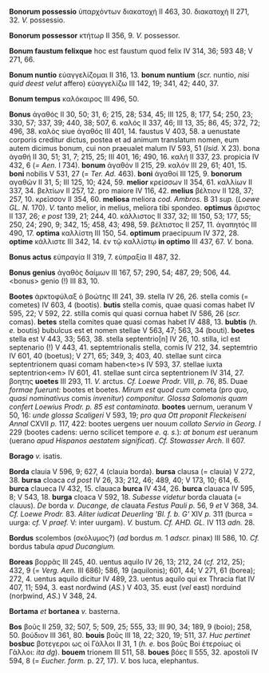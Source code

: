 **Bonorum possessio** ὑπαρχόντων διακατοχή II 463, 30. διακατοχή II 271,
32. *V.* possessio.

**Bonorum possessor** κτήτωρ II 356, 9. *V.* possessor.

**Bonum faustum felixque** hoc est faustum quod felix IV 314, 36; 593
48; V 271, 66.

**Bonum nuntio** εὐαγγελίζομαι II 316, 13. **bonum nuntium** (*scr.*
nuntio, *nisi quid deest velut* affero) εὐαγγελίζω III 142, 19; 341,
42; 440, 37.

**Bonum tempus** καλόκαιρος III 496, 50.

**Bonus** ἀγαθός II 30, 50; 31, 6; 215, 28; 534, 45; III 125, 8; 177,
54; 250, 23; 330, 57; 337, 39; 440, 38; 507, 6. καλός II 337, 46; III
13, 35; 86, 45; 372, 72; 496, 38. καλὸς siue ἀγαθός III 401, 14. faustus
V 403, 58. a uenustate corporis creditur dictus, postea et ad animum
translatum nomen, eum autem dicimus bonum, cui non praeualet malum IV
593, 51 (*Isid.* X 23). bona ἀγαθή II 30, 51; 31, 7; 215, 25; III 401,
16; 490, 16. καλή II 337, 23. propicia IV 432, 6 (*= Aen.* I 734).
**bonum** ἀγαθόν II 215, 29. καλόν III 29, 61; 401, 15. **boni** nobilis
V 531, 27 (= *Ter. Ad.* 463). **boni** ἀγαθοί III 125, 9. **bonorum**
αγαθῶν II 31, 5; III 125, 10; 424, 59. **melior** κρείσσων II 354, 61.
καλλίων II 337, 34. βελτίων II 257, 12. pro maiore IV 116, 42.
**melius** βέλτιον II 128, 37; 257, 10. κρεῖσσον II 354, 60. **meliosa**
meliora *cod. Ambros.* B 31 *sup.* (*Loewe GL. N.* 170). *V.* tanto
melior, in melius, meliora tibi spondeo. **optimus** ἄριστος II 137, 26;
*e post* 139, 21; 244, 40. κάλλιστος II 337, 32; III 150, 53; 177, 55;
250, 24; 290, 9; 342, 15; 458, 43; 498, 59. βέλτιστος II 257, 11.
ἀγαπητός III 490, 17. **optima** καλλίστη III 150, 54. **optimum**
praecipuum IV 372, 28. **optime** κάλλιστε III 342, 14. ἐν τῷ καλλίστῳ
**in optimo** III 437, 67. *V.* bona.

**Bonus actus** εὐπραγία II 319, 7. εὐπραξία II 487, 32.

**Bonus genius** ἀγαθὸς δαίμων III 167, 57; 290, 54; 487, 29; 506, 44.
\<bonus\> genio (!) III 83, 10.

**Bootes** ἀρκτοφύλαξ ὁ βοώτης III 241, 39. stella IV 26, 26. stella
comis (= cometes) IV 603, 4 (bootis). **butis** stella comis, quae quasi
comas habet IV 595, 22; V 592, 22. stilla comis qui quasi cornua habet
IV 586, 26 (*scr.* comas). **betes** stella comites quae quasi comas
habet IV 488, 13. **bubtis** (*h. e.* boutis) bubulcus est et nomen
stellae V 563, 47; 563, 34 (bouti). **boetes** stella est V 443, 33;
563, 38. stella septentrio[n] IV 26, 10. stilla, icl est septenario
(!) V 443, 41. septemtrionalis stella, comis IV 212, 34. septemtrio IV
601, 40 (boetus); V 271, 65; 349, 3; 403, 40. stellae sunt circa
septentrionem quasi comam haben\<te\>s IV 593, 37. stellae iuxta
septentrion\<em\> IV 601, 41. stellae sunt circa septentrionem IV 314,
27. βοητης **uoetes** III 293, 11. *V.* arctus. *Cf. Loewe Prodr.* VIII,
*p.* 76, 85. Duae *formae fuerunt:* bootes et boetes. *Mirum est quod
cum* cometa (pro *quo, quasi nominativus* comis *invenitur*)
*componitur. Glossa Salomonis quam confert Loewius Prodr. p. 85 est
contaminata.* **bootes** uernum, ueranum V 50, 16: *unde glossa
Scaligeri* V 593, 19; *pro qua Ott proponit Fleckeiseni Annal* CXVII
*p.* 117, 422: bootes uergens uer nouum *collato Servio in Georg. I* 229
(bootes cadens: uerno scilicet tempore *e. q. s.*): *at bonum est*
ueranum (uerano *apud Hispanos aestatem significat*). *Cf. Stowasser
Arch.* II 607.

**Borago** *v.* isatis.

**Borda** clauia V 596, 9; 627, 4 (clauia borda). **bursa** clausa (=
clauia) V 272, 38. **bursa** cloaca *cd post* IV 26, 33; 212, 46; 489,
40; V 173, 10; 614, 6. **burca** claueca IV 432, 15. clauaca **burca**
IV 434, 26. **burca** clauaca IV 595, 8; V 543, 18. **burga** cloaca V
592, 18. *Subesse videtur* borda clauata (= clauus). *De* borda *v.*
*Ducange, de* clauata *Festus Pauli p.* 56, 9 *et* V 368, 34. *Cf. Loewe
Prodr.* 83. *Aliter iudicat Deuerling 'Bl. f. b. G'* XIV *p.* 311 (burca
= uurga: *cf.* V *praef.* V: inter uurgam). *V.* bustum. *Cf. AHD. GL.*
IV 113 *adn.* 28.

**Bordus** scolembos (σκόλυμος?) (*ad* bordus *m.* 1 *adscr.* pinax) III
586, 10. *Cf.* bordus tabula *apud Ducangium.*

**Boreas** βορρᾶς III 245, 40. uentus aquilo IV 26, 13; 212, 24 (*cf.*
212, 25); 432, 9 (= *Verg. Aen.* III 686); 586, 19 (aquilonis); 601,
44; V 271, 61 (borea); 272, 4. uentus aquilo dicitur IV 489, 23. uentus
aquilo qui ex Thracia flat IV 407, 11; 594, 3. east norđwind (*AS.*) V
403, 35. eust (*vel* east) norduind (norþwind, *AS.*) V 348, 24.

**Bortama** *et* **bortanea** *v.* basterna.

**Bos** βοῦς II 259, 32; 507, 5; 509, 25; 555, 33; III 90, 34; 189, 9
(boio); 258, 50. βούδιον III 361, 80. **bouis** βοῦς III 18, 22; 320,
19; 511, 37. *Huc pertinet* **bosbuc** βοτεγεροι ως οἱ Γάλλοι II 31, 1
(*h. e.* bos βοῦς Boi ἑτεροίως οἱ Γάλλοι: *ita dg*). **bouem** trionem
III 511, 58. **boues** βόες II 555, 32. apostoli IV 594, 8 (= *Eucher.
form.* p. 27, 17). *V.* bos luca, elephantus.

